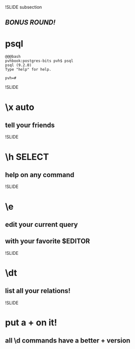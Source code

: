 !SLIDE subsection
## *BONUS ROUND!*
# psql
    @@@bash
    pvhbook:postgres-bits pvh$ psql
    psql (9.2.0)
    Type "help" for help.

    pvh=# 

!SLIDE

# \x auto
## tell your friends

!SLIDE

# \h SELECT
## help on any command

!SLIDE

# \e
## edit your current query
## with your favorite $EDITOR

!SLIDE

# \dt
## list all your relations!

!SLIDE

# put a + on it!
## all \d commands have a better + version

